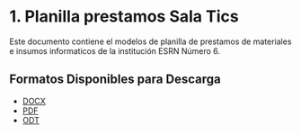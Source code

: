 # 1. Planilla prestamos Sala Tics

Este documento contiene el modelos de planilla de prestamos de materiales e insumos informaticos de la institución ESRN Número 6.

## Formatos Disponibles para Descarga

- [DOCX](./planillaSalaInformatica.docx)
- [PDF](./planillaSalaInformatica.pdf)
- [ODT](./planillaSalaInformatica.odt)
